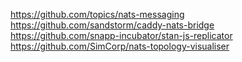 https://github.com/topics/nats-messaging
https://github.com/sandstorm/caddy-nats-bridge
https://github.com/snapp-incubator/stan-js-replicator
https://github.com/SimCorp/nats-topology-visualiser